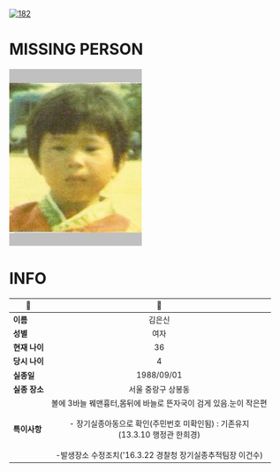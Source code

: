 [![182](https://img.shields.io/badge/%EC%8B%A4%EC%A2%85%EC%8B%A0%EA%B3%A0%EB%8A%94%20%EA%B5%AD%EB%B2%88%EC%97%86%EC%9D%B4-182-blue)](http://safe182.go.kr/index.do)

# MISSING PERSON

<img src="./missing_person.jpg">

# INFO

|🔑|💎|
|--|:--:|
|**이름**|김은신|
|**성별**|여자|
|**현재 나이**|36|
|**당시 나이**|4|
|**실종일**|1988/09/01|
|**실종 장소**|서울 중랑구 상봉동 |
|**특이사항**|볼에 3바늘 꿰맨흉터,몸뒤에 바늘로 뜬자국이 검게 있음.눈이 작은편</br></br>- 장기실종아동으로 확인(주민번호 미확인됨) : 기존유지</br>(13.3.10 행정관 한희경)</br></br>-발생장소 수정조치('16.3.22 경찰청 장기실종추적팀장 이건수)|
